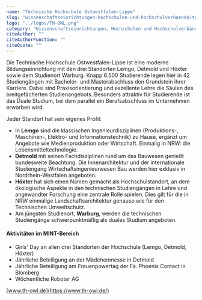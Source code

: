 ```yaml
---
name: "Technische Hochschule Ostwestfalen-Lippe"
slug: "wissenschaftseinrichtungen-hochschulen-und-hochschulverbaende/technische-hochschule-ostwestfalen-lippe"
logo: "../logos/TH-OWL.png"
category: "Wissenschaftseinrichtungen, Hochschulen und Hochschulverbände"
citeAuthor: ""
citeAuthorFunction: ""
citeQuote: ""
---
```


Die Technische Hochschule Ostwestfalen-Lippe ist eine moderne Bildungseinrichtung mit den drei Standorten Lemgo, Detmold und Höxter sowie dem Studienort Warburg. Knapp 6.500 Studierende legen hier in 42 Studiengängen mit Bachelor- und Masterabschluss den Grundstein ihrer Karriere. Dabei sind Praxisorientierung und exzellente Lehre die Säulen des breitgefächerten Studienangebots. Besonders attraktiv für Studierende ist das Duale Studium, bei dem parallel ein Berufsabschluss im Unternehmen erworben wird.

Jeder Standort hat sein eigenes Profil:

- In **Lemgo** sind die klassischen Ingenieurdisziplinen (Produktions-, Maschinen-, Elektro- und Informationstechnik) zu Hause, ergänzt um Angebote wie Medienproduktion oder Wirtschaft. Einmalig in NRW: die Lebensmitteltechnologie.
- **Detmold** mit seinen Fachdisziplinen rund um das Bauwesen genießt bundesweite Beachtung. Die Innenarchitektur und der internationale Studiengang Wirtschaftsingenieurwesen Bau werden hier exklusiv in Nordrhein-Westfalen angeboten.
- **Höxter** hat sich einen Namen gemacht als Hochschulstandort, an dem ökologische Aspekte in den technischen Studiengängen in Lehre und angewandter Forschung eine zentrale Rolle spielen. Dies gilt für die in NRW einmalige Landschaftsarchitektur genauso wie für den Technischen Umweltschutz.
- Am jüngsten Studienort, **Warburg**, werden die technischen Studiengänge schwerpunktmäßig als duales Studium angeboten.

#### Aktivitäten im MINT-Bereich

- Girls' Day an allen drei Standorten der Hochschule (Lemgo, Detmold, Höxter)
- Jährliche Beteiligung an der Mädchenmesse in Detmold
- Jährliche Beteiligung am Frauenpowertag der Fa. Phoenix Contact in Blomberg
- Wöchentliche Roboter AG

[www.th-owl.de](https://www.th-owl.de/)
